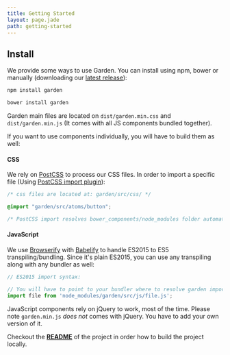 ```yaml
---
title: Getting Started
layout: page.jade
path: getting-started
---
```

## Install
We provide some ways to use Garden. You can install using npm, bower or manually (downloading our [latest release](#latest-release-link)):

```js
npm install garden
```

```js
bower install garden
```

Garden main files are located on `dist/garden.min.css` and `dist/garden.min.js` (It comes with all JS components bundled together).

If you want to use components individually, you will have to build them as well:

#### CSS
We rely on [PostCSS](https://github.com/postcss/postcss) to process our CSS files. In order to import a specific file (Using [PostCSS import plugin](https://github.com/postcss/postcss-import)):

```scss
/* css files are located at: garden/src/css/ */

@import "garden/src/atoms/button";

/* PostCSS import resolves bower_components/node_modules folder automatically */
```

#### JavaScript
We use [Browserify](http://browserify.org) with [Babelify](https://github.com/babel/babelify) to handle ES2015 to ES5 transpiling/bundling. Since it's plain ES2015, you can use any transpiling along with any bundler as well:

```js
// ES2015 import syntax:

// You will have to point to your bundler where to resolve garden imports, or use directly from node_modules/bower_components:
import file from 'node_modules/garden/src/js/file.js';
```

JavaScript components rely on jQuery to work, most of the time. Please note `garden.min.js` *does not* comes with jQuery. You have to add your own version of it.


Checkout the **<a href="https://github.com/leroy-merlin-br/garden" target="_blank" title="Garden Readme">README</a>** of the project in order how to build the project locally.
